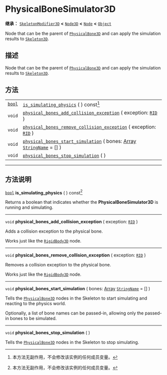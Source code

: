 <!-- ⚠ 请勿编辑本文件 ⚠ -->
<!-- 本文档使用脚本从 WeDot 引擎源码仓库生成。 -->
<!-- 生成脚本：https://github.com/WeDot-Engine/WeDot/tree/4.3/doc/tools/make_md.py； -->
<!-- 原文件：https://github.com/WeDot-Engine/WeDot/tree/4.3/doc/classes/PhysicalBoneSimulator3D.xml。 -->

<div id="_class_physicalbonesimulator3d"></div>

# PhysicalBoneSimulator3D

**继承：** [`SkeletonModifier3D`](class_skeletonmodifier3d.md) **<** [`Node3D`](class_node3d.md) **<** [`Node`](class_node.md) **<** [`Object`](class_object.md)

Node that can be the parent of [`PhysicalBone3D`](class_physicalbone3d.md) and can apply the simulation results to [`Skeleton3D`](class_skeleton3d.md).

## 描述

Node that can be the parent of [`PhysicalBone3D`](class_physicalbone3d.md) and can apply the simulation results to [`Skeleton3D`](class_skeleton3d.md).

## 方法

|||
|:-:|:--|
| [`bool`](class_bool.md) | [`is_simulating_physics`](class_physicalbonesimulator3dmd#class_physicalbonesimulator3d_method_is_simulating_physics) ( ) const[^const]                                                                               |
| `void`                  | [`physical_bones_add_collision_exception`](class_physicalbonesimulator3dmd#class_physicalbonesimulator3d_method_physical_bones_add_collision_exception) ( exception: [`RID`](class_rid.md) )                          |
| `void`                  | [`physical_bones_remove_collision_exception`](class_physicalbonesimulator3dmd#class_physicalbonesimulator3d_method_physical_bones_remove_collision_exception) ( exception: [`RID`](class_rid.md) )                    |
| `void`                  | [`physical_bones_start_simulation`](class_physicalbonesimulator3dmd#class_physicalbonesimulator3d_method_physical_bones_start_simulation) ( bones: [Array](class_array.md) [`StringName`](class_stringname.md) = [] ) |
| `void`                  | [`physical_bones_stop_simulation`](class_physicalbonesimulator3dmd#class_physicalbonesimulator3d_method_physical_bones_stop_simulation) ( )                                                                           |

<!-- rst-class:: classref-section-separator -->

---

## 方法说明

<div id="_class_physicalbonesimulator3d_method_is_simulating_physics"></div>

[`bool`](class_bool.md) **is_simulating_physics** ( ) const[^const]<div id="class_physicalbonesimulator3d_method_is_simulating_physics"></div>

Returns a boolean that indicates whether the **PhysicalBoneSimulator3D** is running and simulating.

<!-- rst-class:: classref-item-separator -->

---

<div id="_class_physicalbonesimulator3d_method_physical_bones_add_collision_exception"></div>

`void` **physical_bones_add_collision_exception** ( exception: [`RID`](class_rid.md) )<div id="class_physicalbonesimulator3d_method_physical_bones_add_collision_exception"></div>

Adds a collision exception to the physical bone.

Works just like the [`RigidBody3D`](class_rigidbody3d.md) node.

<!-- rst-class:: classref-item-separator -->

---

<div id="_class_physicalbonesimulator3d_method_physical_bones_remove_collision_exception"></div>

`void` **physical_bones_remove_collision_exception** ( exception: [`RID`](class_rid.md) )<div id="class_physicalbonesimulator3d_method_physical_bones_remove_collision_exception"></div>

Removes a collision exception to the physical bone.

Works just like the [`RigidBody3D`](class_rigidbody3d.md) node.

<!-- rst-class:: classref-item-separator -->

---

<div id="_class_physicalbonesimulator3d_method_physical_bones_start_simulation"></div>

`void` **physical_bones_start_simulation** ( bones: [Array](class_array.md) [`StringName`](class_stringname.md) = [] )<div id="class_physicalbonesimulator3d_method_physical_bones_start_simulation"></div>

Tells the [`PhysicalBone3D`](class_physicalbone3d.md) nodes in the Skeleton to start simulating and reacting to the physics world.

Optionally, a list of bone names can be passed-in, allowing only the passed-in bones to be simulated.

<!-- rst-class:: classref-item-separator -->

---

<div id="_class_physicalbonesimulator3d_method_physical_bones_stop_simulation"></div>

`void` **physical_bones_stop_simulation** ( )<div id="class_physicalbonesimulator3d_method_physical_bones_stop_simulation"></div>

Tells the [`PhysicalBone3D`](class_physicalbone3d.md) nodes in the Skeleton to stop simulating.

[^virtual]: 本方法通常需要用户覆盖才能生效。
[^const]: 本方法无副作用，不会修改该实例的任何成员变量。
[^vararg]: 本方法除了能接受在此处描述的参数外，还能够继续接受任意数量的参数。
[^constructor]: 本方法用于构造某个类型。
[^static]: 调用本方法无需实例，可直接使用类名进行调用。
[^operator]: 本方法描述的是使用本类型作为左操作数的有效运算符。
[^bitfield]: 这个值是由下列位标志构成位掩码的整数。
[^void]: 无返回值。
